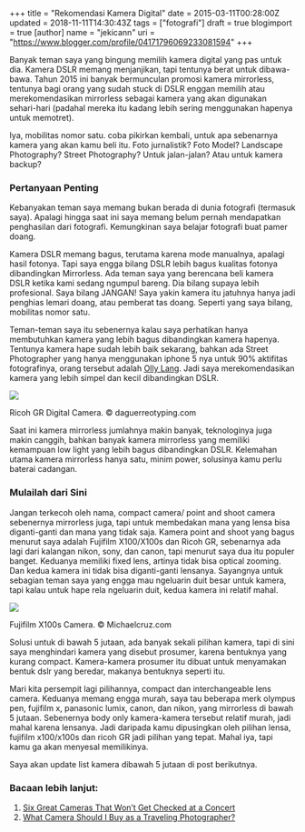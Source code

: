 +++
title = "Rekomendasi Kamera Digital"
date = 2015-03-11T00:28:00Z
updated = 2018-11-11T14:30:43Z
tags = ["fotografi"]
draft = true
blogimport = true 
[author]
	name = "jekicann"
	uri = "https://www.blogger.com/profile/04171796069233081594"
+++

Banyak teman saya yang bingung memilih kamera digital yang pas untuk dia. Kamera DSLR memang menjanjikan, tapi tentunya berat untuk dibawa-bawa. Tahun 2015 ini banyak bermunculan promosi kamera mirrorless, tentunya bagi orang yang sudah stuck di DSLR enggan memilih atau merekomendasikan mirrorless sebagai kamera yang akan digunakan sehari-hari (padahal mereka itu kadang lebih sering menggunakan hapenya untuk memotret).  

  
Iya, mobilitas nomor satu. coba pikirkan kembali, untuk apa sebenarnya kamera yang akan kamu beli itu. Foto jurnalistik? Foto Model? Landscape Photography? Street Photography? Untuk jalan-jalan? Atau untuk kamera backup?  

### Pertanyaan Penting

Kebanyakan teman saya memang bukan berada di dunia fotografi (termasuk saya). Apalagi hingga saat ini saya memang belum pernah mendapatkan penghasilan dari fotografi. Kemungkinan saya belajar fotografi buat pamer doang.  
  
Kamera DSLR memang bagus, terutama karena mode manualnya, apalagi hasil fotonya. Tapi saya engga bilang DSLR lebih bagus kualitas fotonya dibandingkan Mirrorless. Ada teman saya yang berencana beli kamera DSLR ketika kami sedang ngumpul bareng. Dia bilang supaya lebih profesional. Saya bilang JANGAN! Saya yakin kamera itu jatuhnya hanya jadi penghias lemari doang, atau pemberat tas doang. Seperti yang saya bilang, mobilitas nomor satu.  
  
Teman-teman saya itu sebenernya kalau saya perhatikan hanya membutuhkan kamera yang lebih bagus dibandingkan kamera hapenya. Tentunya kamera hape sudah lebih baik sekarang, bahkan ada Street Photographer yang hanya menggunakan iphone 5 nya untuk 90% aktifitas fotografinya, orang tersebut adalah [Olly Lang](https://instagram.com/oggsie/). Jadi saya merekomendasikan kamera yang lebih simpel dan kecil dibandingkan DSLR.  
  

[![](https://4.bp.blogspot.com/-TYf1omCZI1M/VpB1n67XLcI/AAAAAAAANRs/8NO-GCnvxiU/s1600/GR-blog.jpg)](http://4.bp.blogspot.com/-TYf1omCZI1M/VpB1n67XLcI/AAAAAAAANRs/8NO-GCnvxiU/s1600/GR-blog.jpg)

Ricoh GR Digital Camera. © daguerreotyping.com

Saat ini kamera mirrorless jumlahnya makin banyak, teknologinya juga makin canggih, bahkan banyak kamera mirrorless yang memiliki kemampuan low light yang lebih bagus dibandingkan DSLR. Kelemahan utama kamera mirrorless hanya satu, minim power, solusinya kamu perlu baterai cadangan.  

### Mulailah dari Sini

Jangan terkecoh oleh nama, compact camera/ point and shoot camera sebenernya mirrorless juga, tapi untuk membedakan mana yang lensa bisa diganti-ganti dan mana yang tidak saja. Kamera point and shoot yang bagus menurut saya adalah Fujifilm X100/X100s dan Ricoh GR, sebenarnya ada lagi dari kalangan nikon, sony, dan canon, tapi menurut saya dua itu populer banget. Keduanya memiliki fixed lens, artinya tidak bisa optical zooming. Dan kedua kamera ini tidak bisa diganti-ganti lensanya. Sayangnya untuk sebagian teman saya yang engga mau ngeluarin duit besar untuk kamera, tapi kalau untuk hape rela ngeluarin duit, kedua kamera ini relatif mahal.  
  

[![](https://3.bp.blogspot.com/-Ov1LzOFbZuc/VpB1OBWKnII/AAAAAAAANRk/CAB_-f_5pwo/s1600/x100s.jpg)](http://3.bp.blogspot.com/-Ov1LzOFbZuc/VpB1OBWKnII/AAAAAAAANRk/CAB_-f_5pwo/s1600/x100s.jpg)

Fujifilm X100s Camera. © Michaelcruz.com

Solusi untuk di bawah 5 jutaan, ada banyak sekali pilihan kamera, tapi di sini saya menghindari kamera yang disebut prosumer, karena bentuknya yang kurang compact. Kamera-kamera prosumer itu dibuat untuk menyamakan bentuk dslr yang beredar, makanya bentuknya seperti itu.  
  
Mari kita persempit lagi pilihannya, compact dan interchangeable lens camera. Keduanya memang engga murah, saya tau beberapa merk olympus pen, fujifilm x, panasonic lumix, canon, dan nikon, yang mirrorless di bawah 5 jutaan. Sebenernya body only kamera-kamera tersebut relatif murah, jadi mahal karena lensanya. Jadi daripada kamu dipusingkan oleh pilihan lensa, fujifilm x100/x100s dan ricoh GR jadi pilihan yang tepat. Mahal iya, tapi kamu ga akan menyesal memilikinya.  
  
Saya akan update list kamera dibawah 5 jutaan di post berikutnya.  

### Bacaan lebih lanjut:

1.  [Six Great Cameras That Won’t Get Checked at a Concert](http://www.thephoblographer.com/2014/10/30/six-great-cameras-wont-get-checked-concert/#.VQpvlo6UeSo)
2.  [What Camera Should I Buy as a Traveling Photographer?](https://jens-lennartsson-3m6e.squarespace.com/the-ultimate-guide-to-gear-for-travel-photographer)
